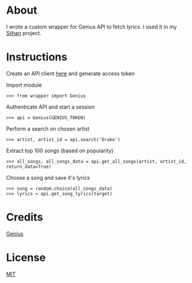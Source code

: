 # About
I wrote a custom wrapper for Genius API to fetch lyrics. I used it in my [Siihan](https://github.com/moinizzle/siihan) project.
# Instructions
Create an API client [here](https://genius.com/developers) and generate access token

Import module
```
>>> from wrapper import Genius
```
Authenticate API and start a session
```
>>> api = Genius(GENIUS_TOKEN)
```
Perform a search on chosen artist
```
>>> artist, artist_id = api.search('Drake')
```
Extract top 100 songs (based on popularity)
```
>>> all_songs, all_songs_data = api.get_all_songs(artist, artist_id, return_data=True)
```
Choose a song and save it's lyrics
```
>>> song = random.choice(all_songs_data)
>>> lyrics = api.get_song_lyrics(target)
```
# Credits
[Genius](https://genius.com/developers)
# License
[MIT](License)
